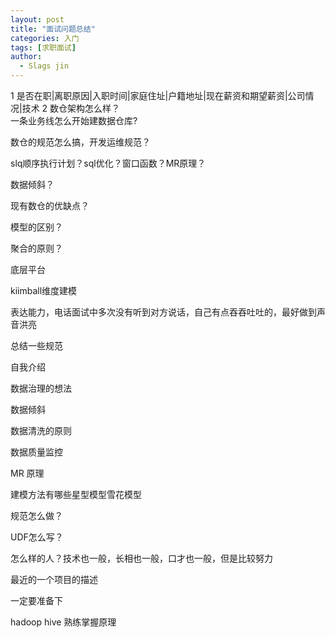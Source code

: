 ```yaml
---
layout: post
title: "面试问题总结"
categories: 入门
tags: [求职面试]
author:
  - Slags jin
---
```

1 是否在职|离职原因|入职时间|家庭住址|户籍地址|现在薪资和期望薪资|公司情况|技术
2 数仓架构怎么样？  
一条业务线怎么开始建数据仓库?

数仓的规范怎么搞，开发运维规范？
   
   slq顺序执行计划？sql优化？窗口函数？MR原理？
   
   数据倾斜？
   
   现有数仓的优缺点？
   
   模型的区别？
   
   聚合的原则？
   
   底层平台
   
   kiimball维度建模
   
   表达能力，电话面试中多次没有听到对方说话，自己有点吞吞吐吐的，最好做到声音洪亮
   
   总结一些规范
   
   自我介绍
   
   数据治理的想法
   
   数据倾斜
   
   数据清洗的原则
   
   数据质量监控
   
   MR 原理
   
   建模方法有哪些星型模型雪花模型
   
   规范怎么做？
   
   UDF怎么写？
   
   怎么样的人？技术也一般，长相也一般，口才也一般，但是比较努力
   
   最近的一个项目的描述

一定要准备下
   
   hadoop hive 熟练掌握原理
   


